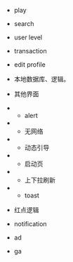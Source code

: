 - play 
- search
- user level 
- transaction
- edit profile

- 本地数据库、逻辑。
- 其他界面
- - alert
- - 无网络
- - 动态引导
- - 启动页
- - 上下拉刷新
- - toast
- 红点逻辑
- notification
- ad
- ga

